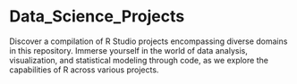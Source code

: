 # Data_Science_Projects
Discover a compilation of R Studio projects encompassing diverse domains in this repository. Immerse yourself in the world of data analysis, visualization, and statistical modeling through code, as we explore the capabilities of R across various projects.
